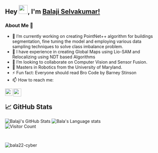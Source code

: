 ## Hey <img src="https://github.com/TheDudeThatCode/TheDudeThatCode/blob/master/Assets/Hi.gif" width="29px">, I'm [Balaji Selvakumar!](https://www.linkedin.com/in/balaji-selvakumar-b788b7186/)

<!--
**isupersky/isupersky** is a ✨ _special_ ✨ repository because its `README.md` (this file) appears on your GitHub profile.

Here are some ideas to get you started:

- 🔭 I’m currently working on ...
- 🌱 I’m currently learning ...
- 👯 I’m looking to collaborate on ...
- 🤔 I’m looking for help with ...
- 💬 Ask me about ...
- 📫 How to reach me: ...
- 😄 Pronouns: ...
- ⚡ Fun fact: ...
-->

<!--
<a href="https://twitter.com">
  <img align="left" width="26px" src="https://cdn.jsdelivr.net/npm/simple-icons@v3/icons/twitter.svg" />
</a>
<a href="https://medium.com">
  <img align="left" width="26px" src="https://cdn.jsdelivr.net/npm/simple-icons@v3/icons/medium.svg" />
</a>
-->

<!--
**BALA22-cyber/BALA22-cyber** is a ✨ _special_ ✨ repository because its `README.md` (this file) appears on your GitHub profile.

Here are some ideas to get you started:

- 🔭 I’m currently working on ...
- 🌱 I’m currently learning ...
- 👯 I’m looking to collaborate on ...
- 🤔 I’m looking for help with ...
- 💬 Ask me about ...
- 📫 How to reach me: ...
- 😄 Pronouns: ...
- ⚡ Fun fact: ...
-->
### About Me 🚀
- 🌱 I’m currently working on creating PointNet++ algorithm for buildings segmentation, fine tuning the model and employing various data sampling techniques to solve class imbalance problem.
- 🔭 I have experience in creating Global Maps using Lio-SAM and Relocalizing using NDT based Algorithms
- 👯 I’m looking to collaborate on Computer Vision and Sensor Fusion.
- 🔭 Masters in Robotics from the University of Maryland.
- ⚡ Fun fact: Everyone should read Bro Code by Barney Stinson
- 📫 How to reach me:
<a href="https://www.linkedin.com/in/balaji-selvakumar-b788b7186/">
<img align="left" width="24px" src="https://cdn.jsdelivr.net/npm/simple-icons@v3/icons/linkedin.svg"  />
</a>
<a href="mailto:balase22@terpmail.umd.edu">
<img align="left" width="26px" src="https://cdn.jsdelivr.net/npm/simple-icons@v3/icons/gmail.svg" />
</a>
<br />
<!-- 📫 How to reach me: gmail: balase22@terpmail.umd.edu *  https://www.linkedin.com/in/balaji-selvakumar-b788b7186/... -->


## 📈 GitHub Stats
<!-- GitHub Contributions Activity -->
![Balaji's GitHub Stats](https://github-readme-stats.vercel.app/api?username=BALA22-cyber&show_icons=true&theme=radical)
![Bala's Language stats](https://github-readme-stats-eight-theta.vercel.app/api/top-langs/?username=Bala22-cyber&layout=compact&langs_count=8&hide_border=true)
<br />
![Visitor Count](https://profile-counter.glitch.me/Bala22-cyber/count.svg)
<!-- ![Bala's github stats](https://github-readme-stats.vercel.app/api?username=Bala22-cyber&show_icons=true&hide_border=true)&nbsp;&nbsp; -->

<br />
<p><img align="center" src="https://github-readme-streak-stats.herokuapp.com/?user=bala22-cyber&" alt="bala22-cyber" /></p>

<!--
## 🏆 Contributions
 GitHub Contributions Graph 
[![Balaji's github activity graph](https://github-readme-activity-graph.cyclic.app/graph?username=BALA22-cyber&theme=react-dark)](https://github.com/ashutosh00710/github-readme-activity-graph)



## 🏆 GitHub Activity Graph
[![Balaji's github activity graph](https://github-readme-activity-graph.cyclic.app/graph?username=BALA22-cyber&theme=react-dark)]

## ✨ Animated Skills
<img src="https://raw.githubusercontent.com/devicons/devicon/master/icons/python/python-original.svg" width="40" height="40" style="animation: rotate 2s infinite;">
-->
